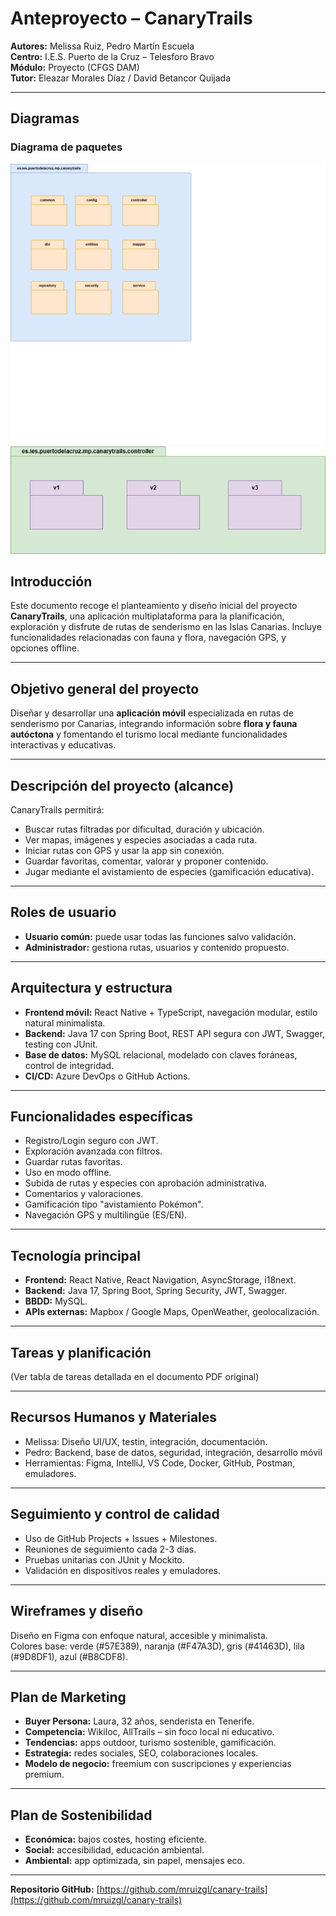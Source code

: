 # Anteproyecto – CanaryTrails

**Autores:** Melissa Ruiz, Pedro Martín Escuela  
**Centro:** I.E.S. Puerto de la Cruz – Telesforo Bravo  
**Módulo:** Proyecto (CFGS DAM)  
**Tutor:** Eleazar Morales Díaz / David Betancor Quijada  

---

## Diagramas
### Diagrama de paquetes 
<img src= "../anteproyecto/diagrama-paquetes/paquete1.png">
<img src= "../anteproyecto/diagrama-paquetes/paquete2.png">


## Introducción

Este documento recoge el planteamiento y diseño inicial del proyecto **CanaryTrails**, una aplicación multiplataforma para la planificación, exploración y disfrute de rutas de senderismo en las Islas Canarias. Incluye funcionalidades relacionadas con fauna y flora, navegación GPS, y opciones offline.

---

## Objetivo general del proyecto

Diseñar y desarrollar una **aplicación móvil** especializada en rutas de senderismo por Canarias, integrando información sobre **flora y fauna autóctona** y fomentando el turismo local mediante funcionalidades interactivas y educativas.

---

## Descripción del proyecto (alcance)

CanaryTrails permitirá:
- Buscar rutas filtradas por dificultad, duración y ubicación.
- Ver mapas, imágenes y especies asociadas a cada ruta.
- Iniciar rutas con GPS y usar la app sin conexión.
- Guardar favoritas, comentar, valorar y proponer contenido.
- Jugar mediante el avistamiento de especies (gamificación educativa).

---

## Roles de usuario

- **Usuario común:** puede usar todas las funciones salvo validación.
- **Administrador:** gestiona rutas, usuarios y contenido propuesto.

---

## Arquitectura y estructura

- **Frontend móvil:** React Native + TypeScript, navegación modular, estilo natural minimalista.
- **Backend:** Java 17 con Spring Boot, REST API segura con JWT, Swagger, testing con JUnit.
- **Base de datos:** MySQL relacional, modelado con claves foráneas, control de integridad.
- **CI/CD:** Azure DevOps o GitHub Actions.

---

## Funcionalidades específicas

- Registro/Login seguro con JWT.
- Exploración avanzada con filtros.
- Guardar rutas favoritas.
- Uso en modo offline.
- Subida de rutas y especies con aprobación administrativa.
- Comentarios y valoraciones.
- Gamificación tipo "avistamiento Pokémon".
- Navegación GPS y multilingüe (ES/EN).

---

## Tecnología principal

- **Frontend:** React Native, React Navigation, AsyncStorage, i18next.
- **Backend:** Java 17, Spring Boot, Spring Security, JWT, Swagger.
- **BBDD:** MySQL.
- **APIs externas:** Mapbox / Google Maps, OpenWeather, geolocalización.

---

## Tareas y planificación

(Ver tabla de tareas detallada en el documento PDF original)

---

## Recursos Humanos y Materiales

- Melissa: Diseño UI/UX, testin, integración, documentación.
- Pedro: Backend, base de datos, seguridad, integración, desarrollo móvil
- Herramientas: Figma, IntelliJ, VS Code, Docker, GitHub, Postman, emuladores.

---

## Seguimiento y control de calidad

- Uso de GitHub Projects + Issues + Milestones.
- Reuniones de seguimiento cada 2-3 días.
- Pruebas unitarias con JUnit y Mockito.
- Validación en dispositivos reales y emuladores.

---

## Wireframes y diseño

Diseño en Figma con enfoque natural, accesible y minimalista.  
Colores base: verde (#57E389), naranja (#F47A3D), gris (#41463D), lila (#9D8DF1), azul (#B8CDF8).

---

## Plan de Marketing

- **Buyer Persona:** Laura, 32 años, senderista en Tenerife.
- **Competencia:** Wikiloc, AllTrails – sin foco local ni educativo.
- **Tendencias:** apps outdoor, turismo sostenible, gamificación.
- **Estrategia:** redes sociales, SEO, colaboraciones locales.
- **Modelo de negocio:** freemium con suscripciones y experiencias premium.

---

## Plan de Sostenibilidad

- **Económica:** bajos costes, hosting eficiente.
- **Social:** accesibilidad, educación ambiental.
- **Ambiental:** app optimizada, sin papel, mensajes eco.

---

**Repositorio GitHub:** [https://github.com/mruizgl/canary-trails](https://github.com/mruizgl/canary-trails)
